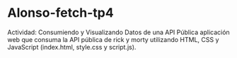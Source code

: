 # Alonso-fetch-tp4
Actividad: Consumiendo y Visualizando Datos de una API Pública aplicación web que consuma la API pública de rick y morty utilizando HTML, CSS y JavaScript (index.html, style.css y script.js).